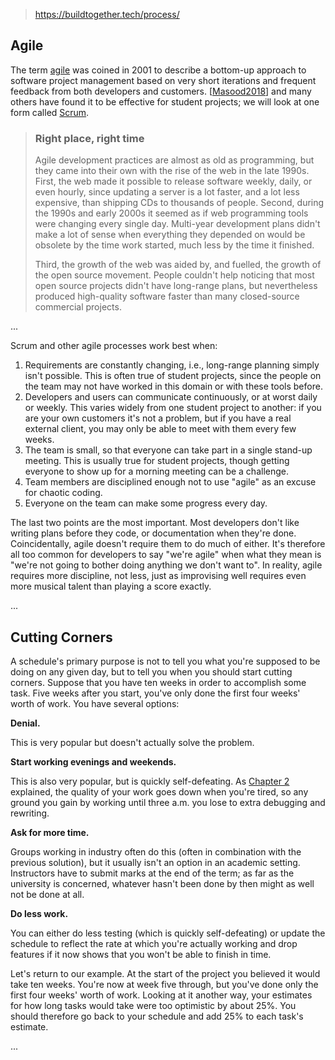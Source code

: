 
> https://buildtogether.tech/process/

## Agile

The term [agile](https://buildtogether.tech/glossary/#agile) was coined in 2001 to describe a bottom-up approach to software project management based on very short iterations and frequent feedback from both developers and customers. \[[Masood2018](https://buildtogether.tech/bibliography/#Masood2018)\] and many others have found it to be effective for student projects; we will look at one form called [Scrum](https://buildtogether.tech/glossary/#scrum).

> ### Right place, right time
>
> Agile development practices are almost as old as programming, but they came into their own with the rise of the web in the late 1990s. First, the web made it possible to release software weekly, daily, or even hourly, since updating a server is a lot faster, and a lot less expensive, than shipping CDs to thousands of people. Second, during the 1990s and early 2000s it seemed as if web programming tools were changing every single day. Multi-year development plans didn't make a lot of sense when everything they depended on would be obsolete by the time work started, much less by the time it finished.
>
> Third, the growth of the web was aided by, and fuelled, the growth of the open source movement. People couldn't help noticing that most open source projects didn't have long-range plans, but nevertheless produced high-quality software faster than many closed-source commercial projects.

...

Scrum and other agile processes work best when:

1. Requirements are constantly changing, i.e., long-range planning simply isn't possible. This is often true of student projects, since the people on the team may not have worked in this domain or with these tools before.
2. Developers and users can communicate continuously, or at worst daily or weekly. This varies widely from one student project to another: if you are your own customers it's not a problem, but if you have a real external client, you may only be able to meet with them every few weeks.
3. The team is small, so that everyone can take part in a single stand-up meeting. This is usually true for student projects, though getting everyone to show up for a morning meeting can be a challenge.
4. Team members are disciplined enough not to use "agile" as an excuse for chaotic coding.
5. Everyone on the team can make some progress every day.

The last two points are the most important. Most developers don't like writing plans before they code, or documentation when they're done. Coincidentally, agile doesn't require them to do much of either. It's therefore all too common for developers to say "we're agile" when what they mean is "we're not going to bother doing anything we don't want to". In reality, agile requires more discipline, not less, just as improvising well requires even more musical talent than playing a score exactly.

...

## Cutting Corners

A schedule's primary purpose is not to tell you what you're supposed to be doing on any given day, but to tell you when you should start cutting corners. Suppose that you have ten weeks in order to accomplish some task. Five weeks after you start, you've only done the first four weeks' worth of work. You have several options:

**Denial.**

This is very popular but doesn't actually solve the problem.

**Start working evenings and weekends.**

This is also very popular, but is quickly self-defeating. As [Chapter 2](https://buildtogether.tech/important/) explained, the quality of your work goes down when you're tired, so any ground you gain by working until three a.m. you lose to extra debugging and rewriting.

**Ask for more time.**

Groups working in industry often do this (often in combination with the previous solution), but it usually isn't an option in an academic setting. Instructors have to submit marks at the end of the term; as far as the university is concerned, whatever hasn't been done by then might as well not be done at all.

**Do less work.**

You can either do less testing (which is quickly self-defeating) or update the schedule to reflect the rate at which you're actually working and drop features if it now shows that you won't be able to finish in time.

Let's return to our example. At the start of the project you believed it would take ten weeks. You're now at week five through, but you've done only the first four weeks' worth of work. Looking at it another way, your estimates for how long tasks would take were too optimistic by about 25%. You should therefore go back to your schedule and add 25% to each task's estimate.

...
